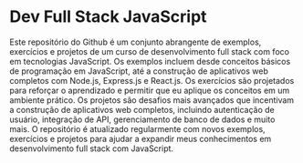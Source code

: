 # Dev Full Stack JavaScript
Este repositório do Github é um conjunto abrangente de exemplos, exercícios e projetos de um curso de desenvolvimento full stack com foco em tecnologias JavaScript. Os exemplos incluem desde conceitos básicos de programação em JavaScript, até a construção de aplicativos web completos com Node.js, Express.js e React.js. Os exercícios são projetados para reforçar o aprendizado e permitir que eu aplique os conceitos em um ambiente prático. Os projetos são desafios mais avançados que incentivam a construção de aplicativos web completos, incluindo autenticação de usuário, integração de API, gerenciamento de banco de dados e muito mais. O repositório é atualizado regularmente com novos exemplos, exercícios e projetos para ajudar a expandir meus conhecimentos em desenvolvimento full stack com JavaScript.